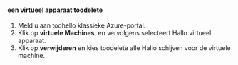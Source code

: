 #### <a name="toodelete-a-virtual-device"></a>een virtueel apparaat toodelete

1. Meld u aan toohello klassieke Azure-portal.
2. Klik op **virtuele Machines**, en vervolgens selecteert Hallo virtueel apparaat.
3. Klik op **verwijderen** en kies toodelete alle Hallo schijven voor de virtuele machine.

